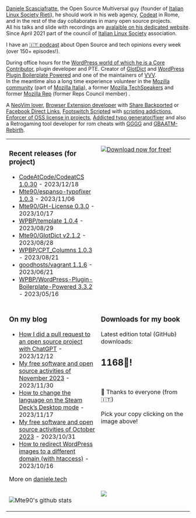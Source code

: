 [Daniele Scasciafratte](https://twitter.com/mte90net), the Open Source Multiversal guy (founder of [Italian Linux Society Rieti](https://rieti.ils.org/)), he should work in his web agency, [Codeat](https://github.com/CodeAtCode) in Rome, and in the rest of the day collaborates in many open source projects.  
All his talks and slide with recordings are [avalaible on his dedicated website](https://mte90.tech/).   
Since April 2021 part of the council of [Italian Linux Society](https://ils.org) association.

I have an [🇮🇹 podcast](https://daniele.tech/podcast/) about Open Source and tech opinions every week (over 150+ episodes!).

During office hours for the [WordPress world of which he is a Core Contributor](https://profiles.wordpress.org/mte90/), plugin developer and PTE. Creator of [GlotDict](https://github.com/Mte90/GlotDict) and [WordPress Plugin Boilerplate Powered](https://github.com/WPBP/) and one of the maintainers of [VVV](https://github.com/Varying-Vagrant-Vagrants).  
In the meantime also a long time experience volunteer in the [Mozilla community](https://mozillians.org/it/u/Mte90/) (part of [Mozilla Italia](https://github.com/MozillaItalia)), a former [Mozilla TechSpeakers](https://wiki.mozilla.org/TechSpeakers) and former [Mozilla Rep](https://wiki.mozilla.org/ReMo) (former Reps Council member) .  

A [NeoVim lover](https://github.com/Mte90/dotfiles), [Browser Extension developer](https://github.com/Mte90/ExtStoreStats) with [Share Backported](https://github.com/Mte90/Share-Backported) or [Facebook Direct Links](https://github.com/Mte90/facebook-direct-links), [Footswitch Scripted](https://github.com/Mte90/pydal) with [scripting addictions](https://github.com/Mte90/My-Scripts), [Enforcer of OSS license in projects](https://github.com/Mte90/GH-License), [Addicted typo generator/fixer](https://github.com/Mte90/espanso-typofixer) and also a Retrogaming tool developer for rom cheats with [GGGG](https://github.com/Mte90/Game-Genie-Good-Guy) and [GBAATM-Rebirth](https://github.com/Mte90/GBAATM-Rebirth).

<table><tr><td valign="top" style="width: 50%;">

### Recent releases (for project)
<!-- recent_releases starts -->
* [CodeAtCode/CodeatCS 1.0.30](https://github.com/CodeAtCode/CodeatCS/releases/tag/1.0.30) - 2023/12/18
* [Mte90/espanso-typofixer 1.0.3](https://github.com/Mte90/espanso-typofixer/releases/tag/1.0.3) - 2023/11/06
* [Mte90/GH-License 0.3.0](https://github.com/Mte90/GH-License/releases/tag/0.3.0) - 2023/10/17
* [WPBP/template 1.0.4](https://github.com/WPBP/template/releases/tag/1.0.4) - 2023/08/29
* [Mte90/GlotDict v2.1.2](https://github.com/Mte90/GlotDict/releases/tag/v2.1.2) - 2023/08/28
* [WPBP/CPT_Columns 1.0.3](https://github.com/WPBP/CPT_Columns/releases/tag/1.0.3) - 2023/08/21
* [goodhosts/vagrant 1.1.6](https://github.com/goodhosts/vagrant/releases/tag/1.1.6) - 2023/06/21
* [WPBP/WordPress-Plugin-Boilerplate-Powered 3.3.2](https://github.com/WPBP/WordPress-Plugin-Boilerplate-Powered/releases/tag/3.3.2) - 2023/05/16
<!-- recent_releases ends -->
</td><td valign="top" style="width: 50%;">

[![Download now for free!](https://daniele.tech/wp-content/uploads/2022/09/cover-2022-1-300x300.png)](https://daniele.tech/2022/09/contribute-to-open-source-the-right-way-3nd-edition/)

</td></tr>
<tr><td valign="top" style="width: 50%;">

### On my blog
<!-- blog starts -->
* [How I did a pull request to an open source project with ChatGPT](https://daniele.tech/2023/12/how-i-did-a-pull-request-to-an-open-source-project-with-chatgpt/) - 2023/12/12
* [My free software and open source activities of November 2023](https://daniele.tech/2023/11/my-free-software-and-open-source-activities-of-november-2023/) - 2023/11/30
* [How to change the language on the Steam Deck’s Desktop mode](https://daniele.tech/2023/11/how-to-change-the-language-on-the-steam-decks-desktop-mode/) - 2023/11/17
* [My free software and open source activities of October 2023](https://daniele.tech/2023/10/my-free-software-and-open-source-activities-of-october-2023/) - 2023/10/31
* [How to redirect WordPress images to a different domain (with htaccess)](https://daniele.tech/2023/10/how-to-redirect-wordpress-images-to-a-different-domain/) - 2023/10/16
<!-- blog ends -->
More on [daniele.tech](https://daniele.tech/)
</td><td valign="top" style="width: 50%;">

### Downloads for my book
<!-- book_stats starts -->
Latest edition total (GitHub) downloads: <h2>1168🎉!</h2>
<!-- book_stats ends --><br>
🤌 Thanks to everyone (from 🇮🇹)<br><br>
Pick your copy clicking on the image above!
</td></tr>
<tr><td valign="top" style="width: 50%;">
  
![Mte90's github stats](https://github-readme-stats.vercel.app/api?username=mte90&show_icons=true)
  
</td><td valign="top" style="width: 50%;">
  <a href="https://daniele.tech/podcast"><img src="https://daniele.tech/wp-content/uploads/2020/12/Open_source1-300x300.png"></a>
</td></tr></table>
